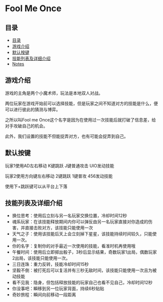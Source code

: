 # Fool Me Once

## 目录

- [目录](#目录)
- [游戏介绍](#游戏介绍)
- [默认按键](#默认按键)
- [技能列表及详细介绍](#技能列表及详细介绍)
- [Notes](#notes)

## 游戏介绍

游戏的主角是两个小魔术师，玩法是本地双人对战。

两位玩家在游戏开始前可以选择技能，但是玩家之间不知道对方的技能是什么，便可以进行彼此的猜测与博弈。

之所以叫Fool me Once这个名字是因为在使用过一次技能后就打破了信息差，给对手攻破自己的机会。

此外，我们设置的技能不但能捉弄对方，也有可能会捉弄到自己。

## 默认按键 

玩家1使用AD左右移动 K键跳跃 J键普通攻击 UIO发动技能

玩家2使用方向键左右移动 2键跳跃 1键普攻 456发动技能

使用下+跳跃键可以从平台上下落

## 技能列表及详细介绍

- 换位思考：使用后立刻与另一名玩家交换位置，冷却时间12秒
- 魂系玩家：在该技能释放期间内你可以弹反由另一名玩家直接对你造成的伤害，并直接击败对方，该技能只能使用一次
- 天气之子：使用该技能后天上会立刻掉下星星，该技能持续时间较久，只能使用一次。
- 你的名字：复制你的对手最近一次使用的技能，看准时机再使用哦
- 午餐时间：使用后立即掷出骰子，3秒后显示结果，奇数玩家1出局，偶数玩家2出局，该技能只能使用一次。
- 三日连珠：重力反转，技能冷却时间15秒
- 坚毅不倒：被打死后可以复活并有三秒无敌时间，该技能只能使用一次且为被动技能 
- 看不见我：隐身，但包括释放技能的玩家自己也看不见自己，冷却时间12秒
- 你没事吧：瞬移到另一位玩家背面，持续6秒贴贴
- 奇妙旅程：瞬间向前移动一段距离